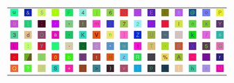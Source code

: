 <table>
<tr>
<td><img src="75.gif"></td>
<td><img src="26.gif"></td>
<td><img src="24.gif"></td>
<td><img src="6C.gif"></td>
<td><img src="46.gif"></td>
<td><img src="34.gif"></td>
<td><img src="6A.gif"></td>
<td><img src="36.gif"></td>
<td><img src="4E.gif"></td>
<td><img src="23.gif"></td>
<td><img src="45.gif"></td>
<td><img src="28.gif"></td>
<td><img src="38.gif"></td>
<td><img src="40.gif"></td>
<td><img src="6F.gif"></td>
<td><img src="50.gif"></td>
</tr>
<tr>
<td><img src="39.gif"></td>
<td><img src="7B.gif"></td>
<td><img src="3B.gif"></td>
<td><img src="27.gif"></td>
<td><img src="2A.gif"></td>
<td><img src="66.gif"></td>
<td><img src="6D.gif"></td>
<td><img src="7D.gif"></td>
<td><img src="37.gif"></td>
<td><img src="32.gif"></td>
<td><img src="57.gif"></td>
<td><img src="67.gif"></td>
<td><img src="49.gif"></td>
<td><img src="65.gif"></td>
<td><img src="78.gif"></td>
<td><img src="59.gif"></td>
</tr>
<tr>
<td><img src="33.gif"></td>
<td><img src="64.gif"></td>
<td><img src="4F.gif"></td>
<td><img src="61.gif"></td>
<td><img src="2C.gif"></td>
<td><img src="4B.gif"></td>
<td><img src="56.gif"></td>
<td><img src="6E.gif"></td>
<td><img src="5D.gif"></td>
<td><img src="5A.gif"></td>
<td><img src="55.gif"></td>
<td><img src="3D.gif"></td>
<td><img src="gr3.gif"></td>
<td><img src="6B.gif"></td>
<td><img src="2F.gif"></td>
<td><img src="73.gif"></td>
</tr>
<tr>
<td><img src="4C.gif"></td>
<td><img src="3A.gif"></td>
<td><img src="79.gif"></td>
<td><img src="7C.gif"></td>
<td><img src="2D.gif"></td>
<td><img src="2E.gif"></td>
<td><img src="63.gif"></td>
<td><img src="22.gif"></td>
<td><img src="77.gif"></td>
<td><img src="31.gif"></td>
<td><img src="54.gif"></td>
<td><img src="60.gif"></td>
<td><img src="42.gif"></td>
<td><img src="58.gif"></td>
<td><img src="35.gif"></td>
<td><img src="47.gif"></td>
</tr>
<tr>
<td><img src="3C.gif"></td>
<td><img src="gr2.gif"></td>
<td><img src="43.gif"></td>
<td><img src="30.gif"></td>
<td><img src="62.gif"></td>
<td><img src="44.gif"></td>
<td><img src="74.gif"></td>
<td><img src="48.gif"></td>
<td><img src="7A.gif"></td>
<td><img src="52.gif"></td>
<td><img src="7E.gif"></td>
<td><img src="25.gif"></td>
<td><img src="41.gif"></td>
<td><img src="5F.gif"></td>
<td><img src="gr1.gif"></td>
<td><img src="72.gif"></td>
</tr>
<tr>
<td><img src="51.gif"></td>
<td><img src="3F.gif"></td>
<td><img src="4A.gif"></td>
<td><img src="53.gif"></td>
<td><img src="2B.gif"></td>
<td><img src="69.gif"></td>
<td><img src="3E.gif"></td>
<td><img src="29.gif"></td>
<td><img src="76.gif"></td>
<td><img src="21.gif"></td>
<td><img src="70.gif"></td>
<td><img src="71.gif"></td>
<td><img src="5B.gif"></td>
<td><img src="68.gif"></td>
<td><img src="5E.gif"></td>
<td><img src="4D.gif"></td>
</tr>
</table>
